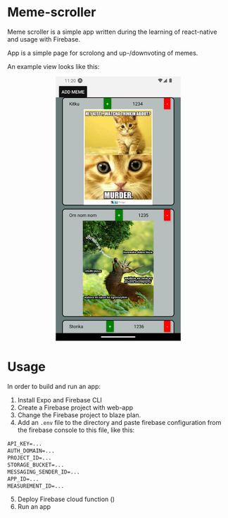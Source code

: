 # Meme-scroller

Meme scroller is a simple app written during the learning of react-native and usage with Firebase.

App is a simple page for scrolong and up-/downvoting of memes.

An example view looks like this:

<p align="center"><img src="./assets/screenshot.png" height="600" /></p>

# Usage

In order to build and run an app:

1. Install Expo and Firebase CLI
2. Create a Firebase project with web-app
3. Change the Firebase project to blaze plan.
4. Add an `.env` file to the directory and paste firebase configuration from the firebase console to this file, like this:

```
API_KEY=...
AUTH_DOMAIN=...
PROJECT_ID=...
STORAGE_BUCKET=...
MESSAGING_SENDER_ID=...
APP_ID=...
MEASUREMENT_ID=...
```

5. Deploy Firebase cloud function ()
6. Run an app
